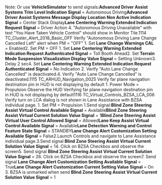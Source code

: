 Note: Or use **VehicleSimulator** to send signals:**Advanced Driver Assist Systems Trim Level Indication Signal** = Autonomous Driving**Advanced Driver Assist Systems Message Display Location Non Active Indication Signal** = Center Stack Display**Lane Centering Warning Extended Indication Request Signal** = Driver Action 4. "Autonomous Driving Unavailable" with text "You Have Taken Vehicle Control" should show in Monitor Tile.1114 TC_Cluster_Alert_2018_Basic_OFF Verify "Autonomous Driving Lane Change Cancelled Left" alert when PM = "OFF" 1. Set **Lane Change Warnings CAL** = Enabled2. Set PM = OFF 1. Set **Lane Centering Warning Extended Indication Request Authenticated Signal** = Toll Booth Ahead2. Set **Terrain Mode Suspension Visualization Display Value Signal** = Setting Unknown3. Delay 2 sec4. Set **Lane Centering Warning Extended Indication Request Authenticated Signal** = No Indication 2. Verify "Auto Lane Change Cancelled" is deactivated.4. Verify "Auto Lane Change Cancelled" is deactivated.1115 TC_ARHUD_Navigation_0025 Verify far plane navigation destination pin in HUD is not displaying by default 1. Power Mode = Propulsion Observe the HUD Verifying far plane navigation destination pin in HUD is not displaying by default1116 TC_Virtual_Controls_BZSA_LCA_006 Verify turn on LCA dialog is not shown in Lane Assistance with BZSA individual page. 1. Set PM = Propulsion 1.Send signal:**Blind Zone Steering Assist Virtual Control Available Signal** = Available**Blind Zone Steering Assist Virtual Current Solution Value Signal** = 1**Blind Zone Steering Assist Virtual User Control Allowed Signal** = Allowed**Lane Keep Assist Virtual Control Available Signal** = Available**Lane Detection Warning and Control Feature State Signal** = STANDBY**Lane Change Alert Customization Setting Available Signal** = False2.Launch Controls and navigate to Lane Assistance individual page.3.Send signal **Blind Zone Steering Assist Virtual Current Solution Value Signal** = 14. Click on BZSA Checkbox and observe the screen5. Send signal **Blind Zone Steering Assist Virtual Current Solution Value Signal** = 26. Click on BZSA Checkbox and observe the screen7. Send signal **Lane Change Alert Customization Setting Available Signal** = True**Lane Change Alert Customization Current Setting Value Signal** = On 3. BZSA is unmarked when send **Blind Zone Steering Assist Virtual Current Solution Value Signal** = 1